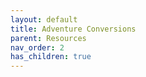 ```yaml
---
layout: default
title: Adventure Conversions
parent: Resources
nav_order: 2
has_children: true
---
```

